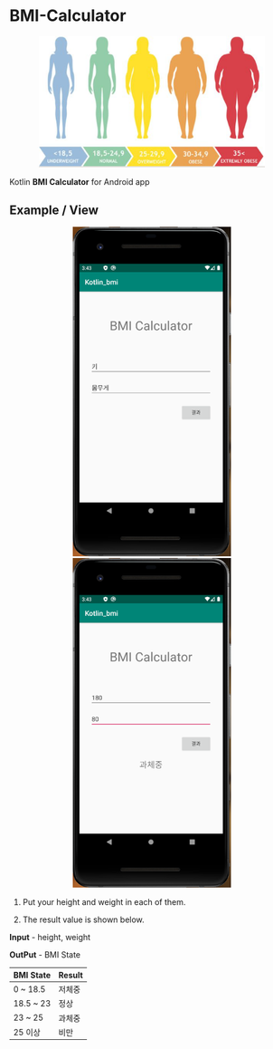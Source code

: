 # BMI-Calculator

<p align=center>
  <img width="400px" src="https://github.com/Xenia101/BMI-Calculator/blob/master/img/bmi.PNG?raw=true">
</p>

Kotlin **BMI Calculator** for Android app

## Example / View

<p align=center>
  <img width="280px" src="https://github.com/Xenia101/BMI-Calculator/blob/master/img/img1.PNG?raw=true">
  <img width="280px" src="https://github.com/Xenia101/BMI-Calculator/blob/master/img/img2.PNG?raw=true">
</p>

1. Put your height and weight in each of them.

2. The result value is shown below.

**Input** - height, weight

**OutPut** - BMI State

|BMI State|Result|
|------|---|
|0 ~ 18.5|저체중|
|18.5 ~ 23|정상|
|23 ~ 25|과체중|
|25 이상|비만|
